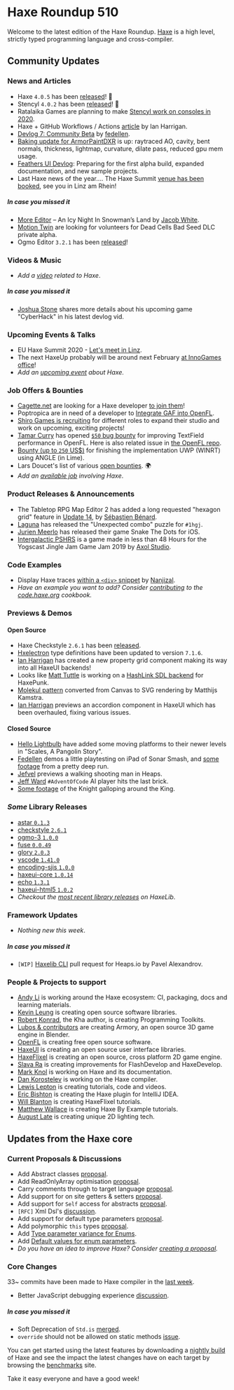 [_template]: ../templates/roundup.html
[date]: / "2019-12-19 09:35:00"
[modified]: / "2019-12-19 11:08:00"
[published]: / "2019-12-19 12:00:00"
[description]: / "The latest news covering the Haxe community, featuring upcoming talks, the latest HaxeLib releases, game previews and lots more!"
[contributor]: https://twitter.com/teormech "Alexander Hohlov"

# Haxe Roundup 510

Welcome to the latest edition of the Haxe Roundup. [Haxe](http://haxe.org/?ref=haxe.io) is a high level, strictly typed programming language and cross-compiler.

## Community Updates

### News and Articles

- Haxe `4.0.5` has been [released](https://community.haxe.org/t/haxe-4-0-5-is-released/2182/1)! :star2:
- Stencyl `4.0.2` has been [released](http://community.stencyl.com/index.php/topic,59535.msg311139.html)! :tada:
- Ratalaika Games are planning to make [Stencyl work on consoles in 2020](https://twitter.com/ratalaika/status/1205448185696706560).
- Haxe + GitHub Workflows / Actions [article](https://community.haxe.org/t/haxe-github-workflows-actions/2177) by Ian Harrigan.
- [Devlog 7: Community Beta](https://www.pixelpajamastudios.com/blog/devlog-7-community-beta) by [fedellen](https://twitter.com/fedellen/status/1206674911097491458).
- [Baking update for ArmorPaintDXR](https://twitter.com/luboslenco/status/1206928563389313024) is up: raytraced AO, cavity, bent normals, thickness, lightmap, curvature, dilate pass, reduced gpu mem usage.
- [Feathers UI Devlog](https://www.kickstarter.com/projects/feathersui/feathers-ui-cross-platform-components-for-haxe-and-openfl/posts/2709199): Preparing for the first alpha build, expanded documentation, and new sample projects.
- Last Haxe news of the year.... The Haxe Summit [venue has been booked](https://twitter.com/Fiene_P/status/1207297547473174529), see you in Linz am Rhein!

##### _In case you missed it_

- [More Editor](https://www.jacobwgames.com/blog/2019/12/09/more-editor-an-icy-night-in-snowmans-land/) – An Icy Night In Snowman’s Land by [Jacob White](https://twitter.com/IamJacic/status/1204247876513206274).
- [Motion Twin](https://twitter.com/motiontwin/status/1203111470004875264) are looking for volunteers for Dead Cells Bad Seed DLC private alpha.
- Ogmo Editor `3.2.1` has been [released](https://github.com/Ogmo-Editor-3/OgmoEditor3-CE/releases/tag/3.2.1)!

### Videos & Music

- _Add a [video](https://github.com/skial/haxe.io/labels/video) related to Haxe_.

##### _In case you missed it_

- [Joshua Stone](https://twitter.com/IAmJoshuaStone/status/1203815487001497600) shares more details about his upcoming game "CyberHack" in his latest devlog vid. 

### Upcoming Events & Talks

- EU Haxe Summit 2020 - [Let's meet in Linz](https://community.haxe.org/t/eu-haxe-summit-2020-lets-meet-in-linz/2114).
- The next HaxeUp probably will be around next February [at InnoGames office](https://twitter.com/Fiene_P/status/1189566067162648577)!
- _Add an [upcoming event](https://github.com/skial/haxe.io/labels/events) about Haxe._

### Job Offers & Bounties

- [Cagette.net](https://twitter.com/Cagettenet) are looking for a Haxe developer [to join them](https://www.cagette.net/jobs/)!
- Poptropica are in need of a developer to [Integrate GAF into OpenFL](https://community.openfl.org/t/need-developer-to-integrate-gaf-into-openfl/12043).
- [Shiro Games is recruiting](https://twitter.com/ncannasse/status/1166704326485651457) for different roles to expand their studio and work on upcoming, exciting projects!
- [Tamar Curry](https://twitter.com/tamarcurry/status/1157369507691675648) has opened [`$50` bug bounty](https://github.com/streiffus/OpenFLTextPerformance) for improving TextField performance in OpenFL. Here is also related issue in [the OpenFL repo](https://github.com/openfl/openfl/issues/2229).
- [Bounty (up to `250` US$)](https://community.openfl.org/t/bounty-up-to-250-us-for-finishing-the-implementation-uwp-winrt-using-angle-in-lime/11805) for finishing the implementation UWP (WINRT) using ANGLE (in Lime).
- Lars Doucet's list of various [open bounties](https://github.com/larsiusprime/larsBounties/issues). :earth_africa:
- _Add an [available job](https://github.com/skial/haxe.io/labels/jobs) involving Haxe_.

### Product Releases & Announcements

- The Tabletop RPG Map Editor 2 has added a long requested "hexagon grid" feature in [Update 14](https://deepnight.itch.io/tabletop-rpg-map-editor/devlog/114533/update-14), by [Sébastien Bénard](https://twitter.com/deepnightfr).
- [Laguna](https://twitter.com/Laguna_999/status/1205839125993140226) has released the "Unexpected combo" puzzle for `#1hgj`.
- [Jurien Meerlo](https://twitter.com/codescapade/status/1205171525269303297) has released their game Snake The Dots for iOS.
- [Intergalactic PSHRS](https://axolstudio.itch.io/intergalactic-pshrs) is a game made in less than 48 Hours for the Yogscast Jingle Jam Game Jam 2019 by [Axol Studio](https://twitter.com/AxolStudio/status/1206357517183401984).

### Code Examples

- Display Haxe traces [within a `<div>` snippet](https://try.haxe.org/#14fC6) by [Nanjizal](https://twitter.com/Nanjizal_net/status/1203152006883532800).
- _Have an example you want to add? Consider [contributing](https://github.com/HaxeFoundation/code-cookbook#contributing-articles) to the [code.haxe.org](https://code.haxe.org/) cookbook._

### Previews & Demos

#### Open Source

- Haxe Checkstyle `2.6.1` has been [released](https://github.com/HaxeCheckstyle/haxe-checkstyle/releases/tag/v2.6.1).
- [Hxelectron](https://github.com/tong/hxelectron) type definitions have been updated to version `7.1.6`.
- [Ian Harrigan](https://twitter.com/IanHarrigan1982/status/1206651423351595009) has created a new property grid component making its way into all HaxeUI backends!
- Looks like [Matt Tuttle](https://twitter.com/Matt_Tuttle) is working on a [HashLink SDL backend](https://github.com/MattTuttle/HaxePunk/commit/46066f7175c93b54f61370189f549a6971410ac4) for HaxePunk.
- [Molekul pattern](https://twitter.com/MatthijsKamstra/status/1207406488718860293) converted from Canvas to SVG rendering by Matthijs Kamstra.
- [Ian Harrigan](https://twitter.com/IanHarrigan1982/status/1205461032120078337) previews an accordion component in HaxeUI which has been overhauled, fixing various issues.

#### Closed Source

- [Hello Lightbulb](https://twitter.com/hello_lightbulb/status/1207222542915842048) have added some moving platforms to their newer levels in "Scales, A Pangolin Story".
- [Fedellen](https://twitter.com/fedellen/status/1206061126804557824) demos a little playtesting on iPad of Sonar Smash, and [some footage](https://twitter.com/fedellen/status/1207379029768179712) from a pretty deep run.
- [Jefvel](https://twitter.com/jefvel/status/1205869812897009664) previews a walking shooting man in Heaps.
- [Jeff Ward](https://twitter.com/Jeff__Ward/status/1205389625151361025) `#AdventOfCode` AI player hits the last brick.
- [Some footage](https://twitter.com/alexvscoding/status/1205851968801050629) of the Knight galloping around the King.

### _Some_ Library Releases

- [astar `0.1.3`](https://lib.haxe.org/p/astar)
- [checkstyle `2.6.1`](https://lib.haxe.org/p/checkstyle)
- [ogmo-3 `1.0.0`](https://lib.haxe.org/p/ogmo-3)
- [fuse `0.0.49`](https://lib.haxe.org/p/fuse)
- [glory `2.0.3`](https://lib.haxe.org/p/glory)
- [vscode `1.41.0`](https://lib.haxe.org/p/vscode)
- [encoding-sjis `1.0.0`](https://lib.haxe.org/p/encoding-sjis)
- [haxeui-core `1.0.14`](https://lib.haxe.org/p/haxeui-core)
- [echo `1.3.1`](https://lib.haxe.org/p/echo)
- [haxeui-html5 `1.0.2`](https://lib.haxe.org/p/haxeui-html5)
- _Checkout the [most recent library releases](https://lib.haxe.org/recent/) on HaxeLib_.

### Framework Updates

- _Nothing new this week_.

##### _In case you missed it_

- `[WIP]` [Haxelib CLI](https://github.com/HeapsIO/heaps/pull/735) pull request for Heaps.io by Pavel Alexandrov.

### People & Projects to support

- [Andy Li](https://github.com/users/andyli/sponsorship) is working around the Haxe ecosystem: CI, packaging, docs and learning materials.
- [Kevin Leung](https://www.patreon.com/kevinresol) is creating open source software libraries.
- [Robert Konrad](https://www.patreon.com/RobDangerous), the Kha author, is creating Programming Toolkits.
- [Lubos & contributors](https://armory3d.org/fund) are creating Armory, an open source 3D game engine in Blender.
- [OpenFL](https://www.patreon.com/openfl) is creating free open source software.
- [HaxeUI](https://www.patreon.com/haxeui) is creating an open source user interface libraries.
- [HaxeFlixel](https://www.patreon.com/haxeflixel) is creating an open source, cross platform 2D game engine.
- [Slava Ra](https://www.patreon.com/slavara) is creating improvements for FlashDevelop and HaxeDevelop.
- [Mark Knol](https://www.patreon.com/markknol) is working on Haxe and its documentation.
- [Dan Korostelev](https://www.patreon.com/nadako) is working on the Haxe compiler.
- [Lewis Lepton](https://www.patreon.com/lewislepton) is creating tutorials, code and videos.
- [Eric Bishton](https://www.patreon.com/EricBishton) is creating the Haxe plugin for IntelliJ IDEA.
- [Will Blanton](https://www.patreon.com/x01010111) is creating HaxeFlixel tutorials.
- [Matthew Wallace](https://www.patreon.com/haxeexamples) is creating Haxe By Example tutorials.
- [August Late](https://www.patreon.com/augustlate) is creating unique 2D lighting tech.

## Updates from the Haxe core

### Current Proposals & Discussions

- Add Abstract classes [proposal](https://github.com/HaxeFoundation/haxe-evolution/pull/69).
- Add ReadOnlyArray optimisation [proposal](https://github.com/HaxeFoundation/haxe-evolution/pull/68).
- Carry comments through to target language [proposal](https://github.com/HaxeFoundation/haxe-evolution/pull/65).
- Add support for on site getters & setters [proposal](https://github.com/HaxeFoundation/haxe-evolution/pull/63).
- Add support for `Self` access for abstracts [proposal](https://github.com/HaxeFoundation/haxe-evolution/pull/62).
- `[RFC]` Xml Dsl's [discussion](https://github.com/HaxeFoundation/haxe-evolution/issues/60).
- Add support for default type parameters [proposal](https://github.com/HaxeFoundation/haxe-evolution/pull/50).
- Add polymorphic `this` types [proposal](https://github.com/HaxeFoundation/haxe-evolution/pull/36).
- Add [Type parameter variance for Enums](https://github.com/HaxeFoundation/haxe-evolution/pull/28).
- Add [Default values for enum parameters](https://github.com/HaxeFoundation/haxe-evolution/issues/27).
- _Do you have an idea to improve Haxe? Consider [creating a proposal]._

### Core Changes

33~ commits have been made to Haxe compiler in the [last week].

- Better JavaScript debugging experience [discussion](https://github.com/HaxeFoundation/haxe/issues/9035).

##### _In case you missed it_

- Soft Deprecation of `Std.is` [merged](https://github.com/HaxeFoundation/haxe/pull/9016).
- `override` should not be allowed on static methods [issue](https://github.com/HaxeFoundation/haxe/issues/9014).

You can get started using the latest features by downloading a [nightly build] of Haxe and see the impact the latest changes have on each target by browsing the [benchmarks] site.

Take it easy everyone and have a good week!

[benchmarks]: https://benchs.haxe.org/
[nightly build]: http://build.haxe.org
[creating a proposal]: https://github.com/HaxeFoundation/haxe-evolution
[last week]: https://github.com/issues?utf8=%E2%9C%93&q=closed:2019-12-12..2019-12-19+org:haxefoundation+is:closed+
